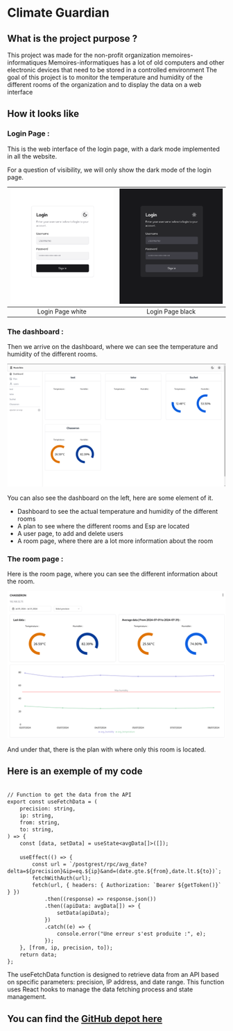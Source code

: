 # Climate Guardian <Badge type="tip" text="JS"/>

## What is the project purpose ?

This project was made for the non-profit organization memoires-informatiques
Memoires-informatiques has a lot of old computers and other electronic devices that need to be stored in a controlled environment
The goal of this project is to monitor the temperature and humidity of the different rooms of the organization and to display the data on a web interface

## How it looks like

### Login Page :

This is the web interface of the login page, with a dark mode implemented in all the website.

For a question of visibility, we will only show the dark mode of the login page.

| ![login page white](../images/climate-guardian/climateGuardian-login-white.png) | ![login page black](../images/climate-guardian/climateGuardian-login-black.png) |
|:-------------------------------------------------------------------------------:|:-------------------------------------------------------------------------------:|
|                                Login Page white                                 |                                Login Page black                                 |

### The dashboard :

Then we arrive on the dashboard, where we can see the temperature and humidity of the different rooms.

![dashboard white](../images/climate-guardian/climateGuardian-dashboard-white.png)

You can also see the dashboard on the left, here are some element of it.

- Dashboard to see the actual temperature and humidity of the different rooms
- A plan to see where the different rooms and Esp are located
- A user page, to add and delete users
- A room page, where there are a lot more information about the room

### The room page :

Here is the room page, where you can see the different information about the room.

![room page white](../images/climate-guardian/climateGuardian-room-white.png)

And under that, there is the plan with where only this room is located.

## Here is an exemple of my code

```tsx

// Function to get the data from the API
export const useFetchData = (
    precision: string,
    ip: string,
    from: string,
    to: string,
) => {
    const [data, setData] = useState<avgData[]>([]);

    useEffect(() => {
        const url = `/postgrest/rpc/avg_date?delta=${precision}&ip=eq.${ip}&and=(date.gte.${from},date.lt.${to})`;
        fetchWithAuth(url);
        fetch(url, { headers: { Authorization: `Bearer ${getToken()}` } })
            .then((response) => response.json())
            .then((apiData: avgData[]) => {
                setData(apiData);
            })
            .catch((e) => {
                console.error("Une erreur s'est produite :", e);
            });
    }, [from, ip, precision, to]);
    return data;
};

```

The useFetchData function is designed to retrieve data from an API based on specific parameters: precision, IP address, and date range. This function uses React hooks to manage the data fetching process and state management.

## You can find the [GitHub depot here](https://github.com/museebolo/climat_guardian)
